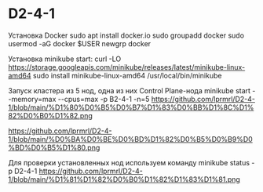 # D2-4-1

Установка Docker
sudo apt install docker.io
sudo groupadd docker
sudo usermod -aG docker $USER
newgrp docker

Установка minikube start:
curl -LO https://storage.googleapis.com/minikube/releases/latest/minikube-linux-amd64
sudo install minikube-linux-amd64 /usr/local/bin/minikube

 
Запуск кластера из 5 нод, одна из них Сontrol Plane-нода
minikube start --memory=max --cpus=max -p В2-4-1 -n=5
https://github.com/lprmrl/D2-4-1/blob/main/%D1%80%D0%B5%D0%B7%D1%83%D0%BB%D1%8C%D1%82%D0%B0%D1%82.png

https://github.com/lprmrl/D2-4-1/blob/main/%D0%BA%D0%BE%D0%BD%D1%82%D0%B5%D0%B9%D0%BD%D0%B5%D1%80.png

Для проверки установленных нод используем команду 
minikube status -p D2-4-1
https://github.com/lprmrl/D2-4-1/blob/main/%D1%81%D1%82%D0%B0%D1%82%D1%83%D1%81.png
